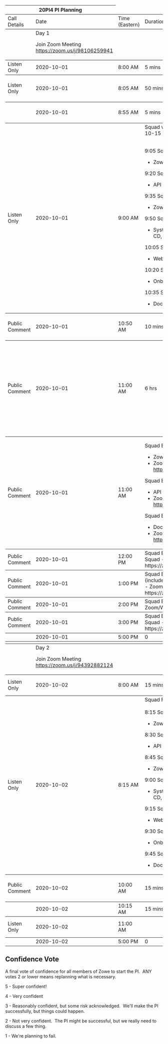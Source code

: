 <table>
    <thead>
        <tr>
            <th colspan="2">20PI4 PI Planning
</th>
        </tr>
    </thead>
    <tbody>
        <tr>
            <td>Call Details</td>
            <td>Date</td>
            <td>Time (Eastern)</td>
            <td>Duration</td>
            <td>Event</td>
            <td>Description</td>
    </tbody>
    <tbody>
        <tr>
            <td></td>
            <td>Day 1

Join Zoom Meeting
https://zoom.us/j/98106259941
</td>
            <td></td>
            <td></td>
            <td></td>
            <td></td>
    </tbody>
    <tbody>
        <tr>
            <td>Listen Only</td>
            <td>2020-10-01</td>
            <td>8:00 AM</td>
            <td>5 mins</td>
            <td>Opening Announcement</td>
            <td>Highlights of the PI Planning</td>
    </tbody>
    <tbody>
        <tr>
            <td>Listen Only</td>
            <td>2020-10-01</td>
            <td>8:05 AM</td>
            <td>50 mins</td>
            <td>Updates from the Zowe Leadership Committee</td>
            <td>The ZLC will describe the vision for the PI.</td>
    </tbody>
    <tbody>
        <tr>
            <td></td>
            <td>2020-10-01</td>
            <td>8:55 AM</td>
            <td>5 mins</td>
            <td>5 min break / Switch to Squad Vision</td>
            <td></td>
    </tbody>
    <tbody>
        <tr>
            <td>Listen Only</td>
            <td>2020-10-01</td>
            <td>9:00 AM</td>
<td>
Squad vision<br>
10-15 mins each:

<br>9:05 Squad Breakout 1
- Zowe Explorer Squad

9:20 Squad Breakout 2
- API ML Squad

9:35 Squad Breakout 3
- Zowe CLI Squad

9:50 Squad Breakout 4
- Systems Squad (includes CI-CD, HA, Performance

10:05 Squad Breakout 5
- WebUI Squad

10:20 Squad Breakout 6
- Onboarding Squad

10:35 Squad Breakout 7
- Documentation Squad

</td>
            <td></td>
            <td>Squad Members, Stakeholders & Users

- What each squad wants to do in the next PI
- Call out contributions from different squads (dependencies)</td>
    </tbody>

    <tbody>
        <tr>
            <td>Public Comment</td>
            <td>2020-10-01</td>
            <td>10:50 AM</td>
            <td>10 mins</td>
            <td>Questions and Answers</td>
            <td>This time slot is available for the Community to ask questions</td>
    </tbody>
    <tbody>
        <tr>
            <td>Public Comment</td>
            <td>2020-10-01</td>
            <td>11:00 AM</td>
            <td>6 hrs</td>
            <td>Squad Breakouts</td>
<td>
Squad Leads, Squad Members
- Squads work offline to fit their stories into sprints and create their Draft PI Objectives
- Capture Business Value
- With staggered meetings, everyone has the ability to attend at least 1 hour of the squad breakouts
</td>
    </tbody>
    <tbody>
            <tr>
                <td>Public Comment</td>
                <td>2020-10-01</td>
                <td>11:00 AM</td>
<td>

Squad Breakout 1
- Zowe Explorer Squad
- Zoom/Webex Link: https://zoom.us/j/94312528890

Squad Breakout 2
- API ML Squad
- Zoom Link: https://zoom.us/j/98404818292

Squad Breakout 7
- Documentation Squad
- Zoom Link: https://zoom.us/j/646062143
</td>
                <td></td>
<td>
- Squads need to ensure that they attend those breakout sessions that are important to them.
- Dependencies need to brought up at the Breakout sessions
</td>
    </tbody>
    <tbody>
            <tr>
                <td>Public Comment</td>
                <td>2020-10-01</td>
                <td>12:00 PM</td>
<td>
Squad Breakout 3
- Zowe CLI Squad
- Zoom/Webex Link: https://zoom.us/j/99891777715
</td>
                <td></td>
                <td></td>
    </tbody>
    <tbody>
            <tr>
                <td>Public Comment</td>
                <td>2020-10-01</td>
                <td>1:00 PM</td>
  <td>
Squad Breakout 4
- Systems Squad (includes CI-CD, HA, Performance
- Zoom/Webex Link: https://zoom.us/my/zowe.cicd
  </td>
                <td></td>
                <td></td>
    </tbody>
    <tbody>
            <tr>
                <td>Public Comment</td>
                <td>2020-10-01</td>
                <td>2:00 PM</td>
<td>
Squad Breakout 5
- WebUI Squad
- Zoom/Webex Link: here
</td>
                <td></td>
                <td></td>
    </tbody>
    <tbody>
            <tr>
                <td>Public Comment</td>
                <td>2020-10-01</td>
                <td>3:00 PM</td>
<td>
Squad Breakout 6
- Onboarding Squad
- Zoom/Webex Link: https://zoom.us/j/94312528890 
</td>
                <td></td>
                <td></td>
    </tbody>
    <tbody>
        <tr>
            <td></td>
            <td>2020-10-01</td>
            <td>5:00 PM</td>
            <td>0</td>
            <td>Day 1 End</td>
            <td></td>
    </tbody>
<tbody>
        <tr>
            <td></td>
            <td></td>
            <td></td>
            <td></td>
            <td></td>
            <td></td>
</tbody>
    <tbody>
        <tr>
            <td></td>
            <td>Day 2

Join Zoom Meeting
https://zoom.us/j/94392882124
</td>
            <td></td>
            <td></td>
            <td></td>
            <td></td>
    </tbody>
    <tbody>
        <tr>
            <td>Listen Only</td>
            <td>2020-10-02</td>
            <td>8:00 AM</td>
            <td>15 mins</td>
            <td>Explanation of Draft Readouts / Pre Q&A</td>
            <td>Squad Members, Stakeholders & Users</td>
    </tbody>
    <tbody>
        <tr>
            <td>Listen Only</td>
            <td>2020-10-02</td>
            <td>8:15 AM</td>
<td>
Squad Final Readouts
<br><br>
8:15 Squad Breakout 1

- Zowe Explorer Squad

8:30 Squad Breakout 2
- API ML Squad

8:45 Squad Breakout 3
- Zowe CLI Squad

9:00 Squad Breakout 4
- Systems Squad (includes CI-CD, HA, Performance

9:15 Squad Breakout 5
- WebUI Squad

9:30 Squad Breakout 6
- Onboarding Squad

9:45 Squad Breakout 7
- Documentation Squad

</td>
            <td></td>
            <td>Squad Members, Stakeholders & Users

- Each squad will take 15 mins to read draft objectives, highlight risks that need ZLC support, dependencies with other squads</td>
    </tbody>
    <tbody>
        <tr>
            <td>Public Comment</td>
            <td>2020-10-02</td>
            <td>10:00 AM</td>
            <td>15 mins</td>
            <td>Questions and Answers</td>
            <td>This time slot is available for the Community to ask questions</td>
    </tbody>
    <tbody>
        <tr>
            <td></td>
            <td>2020-10-02</td>
            <td>10:15 AM</td>
            <td>15 mins</td>
            <td>Break</td>
            <td></td>
    </tbody>
    <tbody>
        <tr>
            <td>Listen Only</td>
            <td>2020-10-02</td>
            <td>11:00 AM</td>
            <td></td>
            <td>Confidence Vote (see below)</td>
            <td>Squad Members, Stakeholders & Users</td>
    </tbody>
    <tbody>
        <tr>
            <td></td>
            <td>2020-10-02</td>
            <td>5:00 PM</td>
            <td>0</td>
            <td>Day 2 End</td>
            <td></td>
    </tbody>
    </table>


## Confidence Vote

A final vote of confidence for all members of Zowe to start the PI.  ANY votes 2 or lower means replanning what is necessary.

5 - Super confident!

4 - Very confident

3 - Reasonably confident, but some risk acknowledged.  We'll make the PI successfully, but things could happen.

2 - Not very confident.  The PI might be successful, but we really need to discuss a few thing.

1 - We're planning to fail.  
